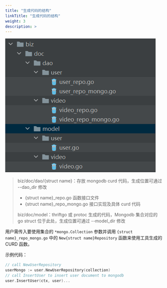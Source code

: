 ```yaml
---
title: "生成代码的结构"
linkTitle: "生成代码的结构"
weight: 3
description: >
---
```


![image](/img/docs/cwgo_doc_generate_file.png)

> biz/doc/dao/{struct name}：存放 mongodb curd 代码，生成位置可通过 --dao_dir 修改
>
> - {struct name}\_repo.go 函数接口文件
> - {struct name}\_repo_mongo.go 接口实现及具体 curd 代码
>
> biz/doc/model：thriftgo 或 protoc 生成的代码，Mongodb 集合对应的 go struct 位于此处，生成位置可通过 --model_dir 修改

用户需传入要使用集合的 `*mongo.Collection` 参数并调用 `{struct name}_repo_mongo.go` 中的 `New{struct name}Repository` 函数来使用工具生成的 CURD 函数。

示例代码：

```go
// call NewUserRepository
userMongo := user.NewUserRepository(collection)
// call InsertUser to insert user document to mongodb
user.InsertUser(ctx, user)...
```

